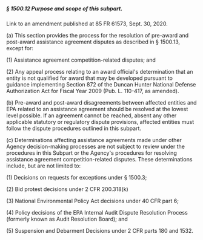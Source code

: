 ##### § 1500.12 Purpose and scope of this subpart. #####

Link to an amendment published at 85 FR 61573, Sept. 30, 2020.

(a) This section provides the process for the resolution of pre-award and post-award assistance agreement disputes as described in § 1500.13, except for:

(1) Assistance agreement competition-related disputes; and

(2) Any appeal process relating to an award official's determination that an entity is not qualified for award that may be developed pursuant to guidance implementing Section 872 of the Duncan Hunter National Defense Authorization Act for Fiscal Year 2009 (Pub. L. 110-417, as amended).

(b) Pre-award and post-award disagreements between affected entities and EPA related to an assistance agreement should be resolved at the lowest level possible. If an agreement cannot be reached, absent any other applicable statutory or regulatory dispute provisions, affected entities must follow the dispute procedures outlined in this subpart.

(c) Determinations affecting assistance agreements made under other Agency decision-making processes are not subject to review under the procedures in this Subpart or the Agency's procedures for resolving assistance agreement competition-related disputes. These determinations include, but are not limited to:

(1) Decisions on requests for exceptions under § 1500.3;

(2) Bid protest decisions under 2 CFR 200.318(k)

(3) National Environmental Policy Act decisions under 40 CFR part 6;

(4) Policy decisions of the EPA Internal Audit Dispute Resolution Process (formerly known as Audit Resolution Board); and

(5) Suspension and Debarment Decisions under 2 CFR parts 180 and 1532.